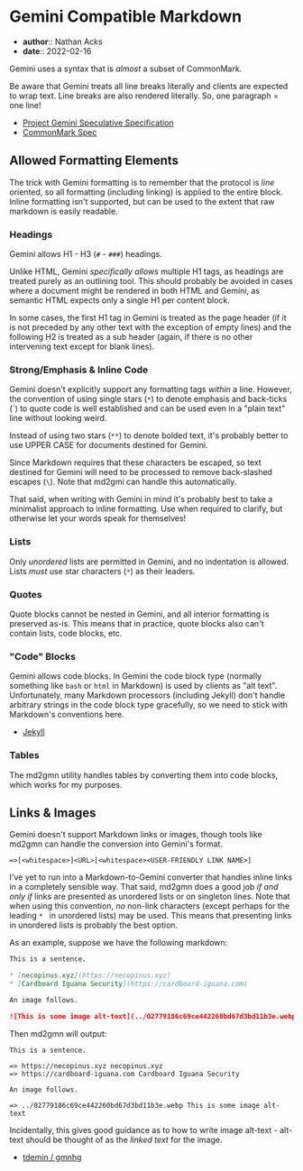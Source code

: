 # Gemini Compatible Markdown

* **author**:: Nathan Acks
* **date**:: 2022-02-16

Gemini uses a syntax that is *almost* a subset of CommonMark.

Be aware that Gemini treats all line breaks literally and clients are expected to wrap text. Line breaks are also rendered literally. So, one paragraph = one line!

* [Project Gemini Speculative Specification](gemini://gemini.circumlunar.space/docs/specification.gmi)
* [CommonMark Spec](https://spec.commonmark.org/current/)

## Allowed Formatting Elements

The trick with Gemini formatting is to remember that the protocol is *line* oriented, so all formatting (including linking) is applied to the entire block. Inline formatting isn't supported, but can be used to the extent that raw markdown is easily readable.

### Headings

Gemini allows H1 - H3 (`#` - `###`) headings.

Unlike HTML, Gemini *specifically allows* multiple H1 tags, as headings are treated purely as an outlining tool. This should probably be avoided in cases where a document might be rendered in both HTML and Gemini, as semantic HTML expects only a single H1 per content block.

In some cases, the first H1 tag in Gemini is treated as the page header (if it is not preceded by any other text with the exception of empty lines) and the following H2 is treated as a sub header (again, if there is no other intervening text except for blank lines).

### Strong/Emphasis & Inline Code

Gemini doesn't explicitly support any formatting tags *within* a line. However, the convention of using single stars (`*`) to denote emphasis and back-ticks (\`) to quote code is well established and can be used even in a "plain text" line without looking weird.

Instead of using two stars (`**`) to denote bolded text, it's probably better to use UPPER CASE for documents destined for Gemini.

Since Markdown requires that these characters be escaped, so text destined for Gemini will need to be processed to remove back-slashed escapes (`\`). Note that md2gmi can handle this automatically.

That said, when writing with Gemini in mind it's probably best to take a minimalist approach to inline formatting. Use when required to clarify, but otherwise let your words speak for themselves!

### Lists

Only *unordered* lists are permitted in Gemini, and no indentation is allowed. Lists *must* use star characters (`*`) as their leaders.

### Quotes

Quote blocks cannot be nested in Gemini, and all interior formatting is preserved as-is. This means that in practice, quote blocks also can't contain lists, code blocks, etc.

### "Code" Blocks

Gemini allows code blocks. In Gemini the code block type (normally something like `bash` or `html` in Markdown) is used by clients as "alt text". Unfortunately, many Markdown processors (including Jekyll) don't handle arbitrary strings in the code block type gracefully, so we need to stick with Markdown's conventions here.

* [Jekyll](https://jekyllrb.com/)

### Tables

The md2gmn utility handles tables by converting them into code blocks, which works for my purposes.

## Links & Images

Gemini doesn't support Markdown links or images, though tools like md2gmn can handle the conversion into Gemini's format.

```
=>[<whitespace>]<URL>[<whitespace><USER-FRIENDLY LINK NAME>]
```

I've yet to run into a Markdown-to-Gemini converter that handles inline links in a completely sensible way. That said, md2gmn does a good job *if and only if* links are presented as unordered lists or on singleton lines. Note that when using this convention, *no* non-link characters (except perhaps for the leading `* ` in unordered lists) may be used. This means that presenting links in unordered lists is probably the best option.

As an example, suppose we have the following markdown:

```markdown
This is a sentence.

* [necopinus.xyz](https://necopinus.xyz)
* [Cardboard Iguana Security](https://cardboard-iguana.com)

An image follows.

![This is some image alt-text](../02779186c69ce442260bd67d3bd11b3e.webp)
```

Then md2gmn will output:

```gemini
This is a sentence.

=> https://necopinus.xyz necopinus.xyz
=> https://cardboard-iguana.com Cardboard Iguana Security

An image follows.

=> ../02779186c69ce442260bd67d3bd11b3e.webp This is some image alt-text
```

Incidentally, this gives good guidance as to how to write image alt-text - alt-text should be thought of as the *linked text* for the image.

* [tdemin / gmnhg](https://github.com/tdemin/gmnhg)
